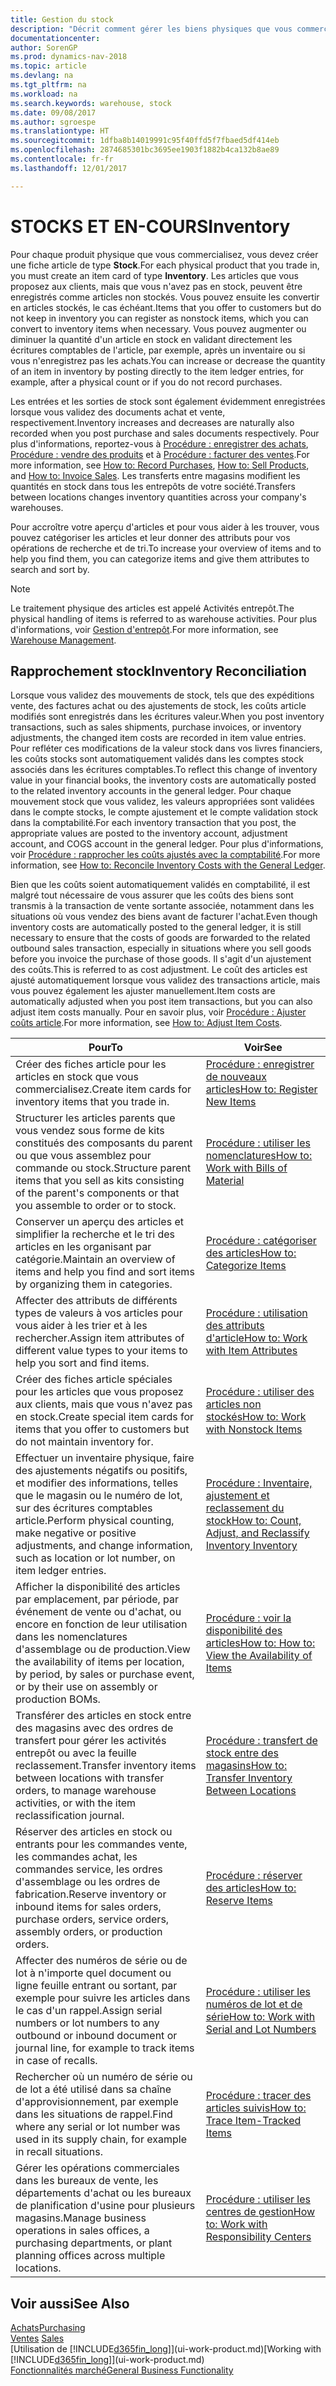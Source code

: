 ```yaml
---
title: Gestion du stock
description: "Décrit comment gérer les biens physiques que vous commercialisez, par exemple, la gestion du stock de votre entrepôt."
documentationcenter: 
author: SorenGP
ms.prod: dynamics-nav-2018
ms.topic: article
ms.devlang: na
ms.tgt_pltfrm: na
ms.workload: na
ms.search.keywords: warehouse, stock
ms.date: 09/08/2017
ms.author: sgroespe
ms.translationtype: HT
ms.sourcegitcommit: 1dfba8b14019991c95f40ffd5f7fbaed5df414eb
ms.openlocfilehash: 2874685301bc3695ee1903f1882b4ca132b8ae89
ms.contentlocale: fr-fr
ms.lasthandoff: 12/01/2017

---
```


# <a name="inventory"></a><span data-ttu-id="4f8ed-103">STOCKS ET EN-COURS</span><span class="sxs-lookup"><span data-stu-id="4f8ed-103">Inventory</span></span>
<span data-ttu-id="4f8ed-104">Pour chaque produit physique que vous commercialisez, vous devez créer une fiche article de type **Stock**.</span><span class="sxs-lookup"><span data-stu-id="4f8ed-104">For each physical product that you trade in, you must create an item card of type **Inventory**.</span></span> <span data-ttu-id="4f8ed-105">Les articles que vous proposez aux clients, mais que vous n'avez pas en stock, peuvent être enregistrés comme articles non stockés. Vous pouvez ensuite les convertir en articles stockés, le cas échéant.</span><span class="sxs-lookup"><span data-stu-id="4f8ed-105">Items that you offer to customers but do not keep in inventory you can register as nonstock items, which you can convert to inventory items when necessary.</span></span> <span data-ttu-id="4f8ed-106">Vous pouvez augmenter ou diminuer la quantité d'un article en stock en validant directement les écritures comptables de l'article, par exemple, après un inventaire ou si vous n'enregistrez pas les achats.</span><span class="sxs-lookup"><span data-stu-id="4f8ed-106">You can increase or decrease the quantity of an item in inventory by posting directly to the item ledger entries, for example, after a physical count or if you do not record purchases.</span></span>

<span data-ttu-id="4f8ed-107">Les entrées et les sorties de stock sont également évidemment enregistrées lorsque vous validez des documents achat et vente, respectivement.</span><span class="sxs-lookup"><span data-stu-id="4f8ed-107">Inventory increases and decreases are naturally also recorded when you post purchase and sales documents respectively.</span></span> <span data-ttu-id="4f8ed-108">Pour plus d'informations, reportez-vous à [Procédure : enregistrer des achats](purchasing-how-record-purchases.md), [Procédure : vendre des produits](sales-how-sell-products.md) et à [Procédure : facturer des ventes](sales-how-invoice-sales.md).</span><span class="sxs-lookup"><span data-stu-id="4f8ed-108">For more information, see [How to: Record Purchases](purchasing-how-record-purchases.md), [How to: Sell Products](sales-how-sell-products.md), and [How to: Invoice Sales](sales-how-invoice-sales.md).</span></span> <span data-ttu-id="4f8ed-109">Les transferts entre magasins modifient les quantités en stock dans tous les entrepôts de votre société.</span><span class="sxs-lookup"><span data-stu-id="4f8ed-109">Transfers between locations changes inventory quantities across your company's warehouses.</span></span>   

<span data-ttu-id="4f8ed-110">Pour accroître votre aperçu d'articles et pour vous aider à les trouver, vous pouvez catégoriser les articles et leur donner des attributs pour vos opérations de recherche et de tri.</span><span class="sxs-lookup"><span data-stu-id="4f8ed-110">To increase your overview of items and to help you find them, you can categorize items and give them attributes to search and sort by.</span></span>

> [!NOTE]
> <span data-ttu-id="4f8ed-111">Le traitement physique des articles est appelé Activités entrepôt.</span><span class="sxs-lookup"><span data-stu-id="4f8ed-111">The physical handling of items is referred to as warehouse activities.</span></span> <span data-ttu-id="4f8ed-112">Pour plus d'informations, voir [Gestion d'entrepôt](warehouse-manage-warehouse.md).</span><span class="sxs-lookup"><span data-stu-id="4f8ed-112">For more information, see [Warehouse Management](warehouse-manage-warehouse.md).</span></span>

## <a name="inventory-reconciliation"></a><span data-ttu-id="4f8ed-113">Rapprochement stock</span><span class="sxs-lookup"><span data-stu-id="4f8ed-113">Inventory Reconciliation</span></span>
<span data-ttu-id="4f8ed-114">Lorsque vous validez des mouvements de stock, tels que des expéditions vente, des factures achat ou des ajustements de stock, les coûts article modifiés sont enregistrés dans les écritures valeur.</span><span class="sxs-lookup"><span data-stu-id="4f8ed-114">When you post inventory transactions, such as sales shipments, purchase invoices, or inventory adjustments, the changed item costs are recorded in item value entries.</span></span> <span data-ttu-id="4f8ed-115">Pour refléter ces modifications de la valeur stock dans vos livres financiers, les coûts stocks sont automatiquement validés dans les comptes stock associés dans les écritures comptables.</span><span class="sxs-lookup"><span data-stu-id="4f8ed-115">To reflect this change of inventory value in your financial books, the inventory costs are automatically posted to the related inventory accounts in the general ledger.</span></span> <span data-ttu-id="4f8ed-116">Pour chaque mouvement stock que vous validez, les valeurs appropriées sont validées dans le compte stocks, le compte ajustement et le compte validation stock dans la comptabilité.</span><span class="sxs-lookup"><span data-stu-id="4f8ed-116">For each inventory transaction that you post, the appropriate values are posted to the inventory account, adjustment account, and COGS account in the general ledger.</span></span> <span data-ttu-id="4f8ed-117">Pour plus d'informations, voir [Procédure : rapprocher les coûts ajustés avec la comptabilité](finance-how-to-post-inventory-costs-to-the-general-ledger.md).</span><span class="sxs-lookup"><span data-stu-id="4f8ed-117">For more information, see [How to: Reconcile Inventory Costs with the General Ledger](finance-how-to-post-inventory-costs-to-the-general-ledger.md).</span></span>

<span data-ttu-id="4f8ed-118">Bien que les coûts soient automatiquement validés en comptabilité, il est malgré tout nécessaire de vous assurer que les coûts des biens sont transmis à la transaction de vente sortante associée, notamment dans les situations où vous vendez des biens avant de facturer l'achat.</span><span class="sxs-lookup"><span data-stu-id="4f8ed-118">Even though inventory costs are automatically posted to the general ledger, it is still necessary to ensure that the costs of goods are forwarded to the related outbound sales transaction, especially in situations where you sell goods before you invoice the purchase of those goods.</span></span> <span data-ttu-id="4f8ed-119">Il s'agit d'un ajustement des coûts.</span><span class="sxs-lookup"><span data-stu-id="4f8ed-119">This is referred to as cost adjustment.</span></span> <span data-ttu-id="4f8ed-120">Le coût des articles est ajusté automatiquement lorsque vous validez des transactions article, mais vous pouvez également les ajuster manuellement.</span><span class="sxs-lookup"><span data-stu-id="4f8ed-120">Item costs are automatically adjusted when you post item transactions, but you can also adjust item costs manually.</span></span> <span data-ttu-id="4f8ed-121">Pour en savoir plus, voir [Procédure : Ajuster coûts article](inventory-how-adjust-item-costs.md).</span><span class="sxs-lookup"><span data-stu-id="4f8ed-121">For more information, see [How to: Adjust Item Costs](inventory-how-adjust-item-costs.md).</span></span>

|<span data-ttu-id="4f8ed-122">Pour</span><span class="sxs-lookup"><span data-stu-id="4f8ed-122">To</span></span> |<span data-ttu-id="4f8ed-123">Voir</span><span class="sxs-lookup"><span data-stu-id="4f8ed-123">See</span></span> |
|---|----|
|<span data-ttu-id="4f8ed-124">Créer des fiches article pour les articles en stock que vous commercialisez.</span><span class="sxs-lookup"><span data-stu-id="4f8ed-124">Create item cards for inventory items that you trade in.</span></span>|[<span data-ttu-id="4f8ed-125">Procédure : enregistrer de nouveaux articles</span><span class="sxs-lookup"><span data-stu-id="4f8ed-125">How to: Register New Items</span></span>](inventory-how-register-new-items.md)|
|<span data-ttu-id="4f8ed-126">Structurer les articles parents que vous vendez sous forme de kits constitués des composants du parent ou que vous assemblez pour commande ou stock.</span><span class="sxs-lookup"><span data-stu-id="4f8ed-126">Structure parent items that you sell as kits consisting of the parent's components or that you assemble to order or to stock.</span></span>|[<span data-ttu-id="4f8ed-127">Procédure : utiliser les nomenclatures</span><span class="sxs-lookup"><span data-stu-id="4f8ed-127">How to: Work with Bills of Material</span></span>](inventory-how-work-BOMs.md)|
|<span data-ttu-id="4f8ed-128">Conserver un aperçu des articles et simplifier la recherche et le tri des articles en les organisant par catégorie.</span><span class="sxs-lookup"><span data-stu-id="4f8ed-128">Maintain an overview of items and help you find and sort items by organizing them in categories.</span></span>|[<span data-ttu-id="4f8ed-129">Procédure : catégoriser des articles</span><span class="sxs-lookup"><span data-stu-id="4f8ed-129">How to: Categorize Items</span></span>](inventory-how-categorize-items.md)|
|<span data-ttu-id="4f8ed-130">Affecter des attributs de différents types de valeurs à vos articles pour vous aider à les trier et à les rechercher.</span><span class="sxs-lookup"><span data-stu-id="4f8ed-130">Assign item attributes of different value types to your items to help you sort and find items.</span></span>|[<span data-ttu-id="4f8ed-131">Procédure : utilisation des attributs d'article</span><span class="sxs-lookup"><span data-stu-id="4f8ed-131">How to: Work with Item Attributes</span></span>](inventory-how-work-item-attributes.md)|
|<span data-ttu-id="4f8ed-132">Créer des fiches article spéciales pour les articles que vous proposez aux clients, mais que vous n'avez pas en stock.</span><span class="sxs-lookup"><span data-stu-id="4f8ed-132">Create special item cards for items that you offer to customers but do not maintain inventory for.</span></span>|[<span data-ttu-id="4f8ed-133">Procédure : utiliser des articles non stockés</span><span class="sxs-lookup"><span data-stu-id="4f8ed-133">How to: Work with Nonstock Items</span></span>](inventory-how-work-nonstock-items.md)|
|<span data-ttu-id="4f8ed-134">Effectuer un inventaire physique, faire des ajustements négatifs ou positifs, et modifier des informations, telles que le magasin ou le numéro de lot, sur des écritures comptables article.</span><span class="sxs-lookup"><span data-stu-id="4f8ed-134">Perform physical counting, make negative or positive adjustments, and change information, such as location or lot number, on item ledger entries.</span></span>|[<span data-ttu-id="4f8ed-135">Procédure : Inventaire, ajustement et reclassement du stock</span><span class="sxs-lookup"><span data-stu-id="4f8ed-135">How to: Count, Adjust, and Reclassify Inventory Inventory</span></span>](inventory-how-count-adjust-reclassify.md)|
|<span data-ttu-id="4f8ed-136">Afficher la disponibilité des articles par emplacement, par période, par événement de vente ou d'achat, ou encore en fonction de leur utilisation dans les nomenclatures d'assemblage ou de production.</span><span class="sxs-lookup"><span data-stu-id="4f8ed-136">View the availability of items per location, by period, by sales or purchase event, or by their use on assembly or production BOMs.</span></span>|[<span data-ttu-id="4f8ed-137">Procédure : voir la disponibilité des articles</span><span class="sxs-lookup"><span data-stu-id="4f8ed-137">How to: How to: View the Availability of Items</span></span>](inventory-how-availability-overview.md)|
|<span data-ttu-id="4f8ed-138">Transférer des articles en stock entre des magasins avec des ordres de transfert pour gérer les activités entrepôt ou avec la feuille reclassement.</span><span class="sxs-lookup"><span data-stu-id="4f8ed-138">Transfer inventory items between locations with transfer orders, to manage warehouse activities, or with the item reclassification journal.</span></span>|[<span data-ttu-id="4f8ed-139">Procédure : transfert de stock entre des magasins</span><span class="sxs-lookup"><span data-stu-id="4f8ed-139">How to: Transfer Inventory Between Locations</span></span>](inventory-how-transfer-between-locations.md)|
|<span data-ttu-id="4f8ed-140">Réserver des articles en stock ou entrants pour les commandes vente, les commandes achat, les commandes service, les ordres d'assemblage ou les ordres de fabrication.</span><span class="sxs-lookup"><span data-stu-id="4f8ed-140">Reserve inventory or inbound items for sales orders, purchase orders, service orders, assembly orders, or production orders.</span></span>|[<span data-ttu-id="4f8ed-141">Procédure : réserver des articles</span><span class="sxs-lookup"><span data-stu-id="4f8ed-141">How to: Reserve Items</span></span>](inventory-how-to-reserve-items.md)|
|<span data-ttu-id="4f8ed-142">Affecter des numéros de série ou de lot à n'importe quel document ou ligne feuille entrant ou sortant, par exemple pour suivre les articles dans le cas d'un rappel.</span><span class="sxs-lookup"><span data-stu-id="4f8ed-142">Assign serial numbers or lot numbers to any outbound or inbound document or journal line, for example to track items in case of recalls.</span></span>|[<span data-ttu-id="4f8ed-143">Procédure : utiliser les numéros de lot et de série</span><span class="sxs-lookup"><span data-stu-id="4f8ed-143">How to: Work with Serial and Lot Numbers</span></span>](inventory-how-work-item-tracking.md)|
|<span data-ttu-id="4f8ed-144">Rechercher où un numéro de série ou de lot a été utilisé dans sa chaîne d'approvisionnement, par exemple dans les situations de rappel.</span><span class="sxs-lookup"><span data-stu-id="4f8ed-144">Find where any serial or lot number was used in its supply chain, for example in recall situations.</span></span>|[<span data-ttu-id="4f8ed-145">Procédure : tracer des articles suivis</span><span class="sxs-lookup"><span data-stu-id="4f8ed-145">How to: Trace Item-Tracked Items</span></span>](inventory-how-to-trace-item-tracked-items.md)|
|<span data-ttu-id="4f8ed-146">Gérer les opérations commerciales dans les bureaux de vente, les départements d'achat ou les bureaux de planification d'usine pour plusieurs magasins.</span><span class="sxs-lookup"><span data-stu-id="4f8ed-146">Manage business operations in sales offices, a purchasing departments, or plant planning offices across multiple locations.</span></span>|[<span data-ttu-id="4f8ed-147">Procédure : utiliser les centres de gestion</span><span class="sxs-lookup"><span data-stu-id="4f8ed-147">How to: Work with Responsibility Centers</span></span>](inventory-responsibility-centers.md)|

## <a name="see-also"></a><span data-ttu-id="4f8ed-148">Voir aussi</span><span class="sxs-lookup"><span data-stu-id="4f8ed-148">See Also</span></span>  
[<span data-ttu-id="4f8ed-149">Achats</span><span class="sxs-lookup"><span data-stu-id="4f8ed-149">Purchasing</span></span>](purchasing-manage-purchasing.md)  
<span data-ttu-id="4f8ed-150">[Ventes](sales-manage-sales.md)  </span><span class="sxs-lookup"><span data-stu-id="4f8ed-150">[Sales](sales-manage-sales.md)  </span></span>  
<span data-ttu-id="4f8ed-151">[Utilisation de [!INCLUDE[d365fin_long](includes/d365fin_long_md.md)]](ui-work-product.md)</span><span class="sxs-lookup"><span data-stu-id="4f8ed-151">[Working with [!INCLUDE[d365fin_long](includes/d365fin_long_md.md)]](ui-work-product.md)</span></span>  
[<span data-ttu-id="4f8ed-152">Fonctionnalités marché</span><span class="sxs-lookup"><span data-stu-id="4f8ed-152">General Business Functionality</span></span>](ui-across-business-areas.md)

##

